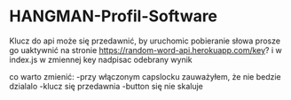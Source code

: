 # HANGMAN-Profil-Software
Klucz do api może się przedawnić, by uruchomic pobieranie słowa
prosze go uaktywnić na stronie https://random-word-api.herokuapp.com/key? i w index.js w zmiennej key nadpisac odebrany wynik

co warto zmienić: 
-przy włączonym capslocku zauważyłem, że nie bedzie dzialalo
-klucz się przedawnia
-button się nie skaluje

